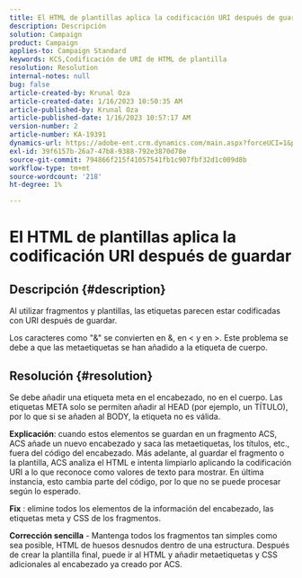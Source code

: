 ```yaml
---
title: El HTML de plantillas aplica la codificación URI después de guardar
description: Descripción
solution: Campaign
product: Campaign
applies-to: Campaign Standard
keywords: KCS,Codificación de URI de HTML de plantilla
resolution: Resolution
internal-notes: null
bug: false
article-created-by: Krunal Oza
article-created-date: 1/16/2023 10:50:35 AM
article-published-by: Krunal Oza
article-published-date: 1/16/2023 10:57:17 AM
version-number: 2
article-number: KA-19391
dynamics-url: https://adobe-ent.crm.dynamics.com/main.aspx?forceUCI=1&pagetype=entityrecord&etn=knowledgearticle&id=7f34e194-8b95-ed11-aad1-6045bd006793
exl-id: 39f6157b-26a7-47b8-9388-792e3870d78e
source-git-commit: 794866f215f41057541fb1c907fbf32d1c009d8b
workflow-type: tm+mt
source-wordcount: '218'
ht-degree: 1%

---
```


# El HTML de plantillas aplica la codificación URI después de guardar

## Descripción {#description}


Al utilizar fragmentos y plantillas, las etiquetas parecen estar codificadas con URI después de guardar.

Los caracteres como &quot;&amp;&quot; se convierten en &amp;, en &lt; y en >. Este problema se debe a que las metaetiquetas se han añadido a la etiqueta de cuerpo.


## Resolución {#resolution}


Se debe añadir una etiqueta meta en el encabezado, no en el cuerpo. Las etiquetas META solo se permiten añadir al HEAD (por ejemplo, un TÍTULO), por lo que si se añaden al BODY, la etiqueta no es válida.

<b>Explicación</b>: cuando estos elementos se guardan en un fragmento ACS, ACS añade un nuevo encabezado y saca las metaetiquetas, los títulos, etc., fuera del código del encabezado. Más adelante, al guardar el fragmento o la plantilla, ACS analiza el HTML e intenta limpiarlo aplicando la codificación URI a lo que reconoce como valores de texto para mostrar. En última instancia, esto cambia parte del código, por lo que no se puede procesar según lo esperado.

<b>Fix</b> : elimine todos los elementos de la información del encabezado, las etiquetas meta y CSS de los fragmentos.

<b>Corrección sencilla</b> - Mantenga todos los fragmentos tan simples como sea posible, HTML de huesos desnudos dentro de una estructura. Después de crear la plantilla final, puede ir al HTML y añadir metaetiquetas y CSS adicionales al encabezado ya creado por ACS.

